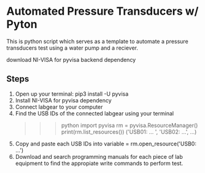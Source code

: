 # Automated Pressure Transducers w/ Pyton
This is python script which serves as a template to automate a pressure transducers test using a water pump and a reciever. 

download NI-VISA for pyvisa backend dependency
## Steps
1. Open up your terminal: pip3 install -U pyvisa
2. Install NI-VISA for pyvisa dependency
3. Connect labgear to your computer
4. Find the USB IDs of the connected labgear using your terminal
	>>> python
	>>> import pyvisa
	>>> rm = pyvisa.ResourceManager()
	>>> print(rm.list_resources())
	('USB01: ... ', 'USB02: ...', ...)
5. Copy and paste each USB IDs into variable = rm.open_resource('USB0: ...')
6. Download and search programming manuals for each piece of lab equipment to find the appropiate write commands to perform test.

